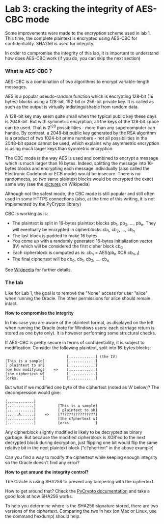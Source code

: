 # Lab 3: cracking the integrity of AES-CBC mode

Some improvements were made to the encryption scheme used in lab 1. This time, the complete plaintext is encrypted using AES-CBC for confidentiality. SHA256 is used for integrity.

In order to compromise the integrity of this lab, it is important to understand how does AES-CBC work (if you do, you can skip the next section)


### What is AES-CBC ?

AES-CBC is a combination of two algorithms to encrypt variable-length messages.

AES is a popular pseudo-random function which is encrypting 128-bit (16 bytes) blocks using a 128-bit, 192-bit or 256-bit private key. It is called as such as the output is virtually indistinguishable from random data.

A 128-bit key may seem quite small when the typical public key these days is 2048-bit. But with symmetric encyrption, all the keys of the 128-bit space can be used. That is 2<sup>128</sup> possibilities - more than any supercomputer can handle. By contrast, a 2048-bit public key generated by the RSA algorithm is a product of two 1024-bit prime numbers - not all possibilities in the 2048-bit space cannot be used, which explains why asymmetric encryption is using much larger keys than symmetric encryption

The CBC mode is the way AES is used and combined to encrypt a message which is much larger than 16 bytes. Indeed, splitting the message into 16-bytes blocks and encrypting each message individually (also called the Electronic Codebook or ECB mode) would be insecure. There is no randomness, so two same plaintext blocks would be encrypted the exact same way (see the [pictures](https://en.wikipedia.org/wiki/Block_cipher_mode_of_operation#Electronic_Codebook_.28ECB.29) on Wikipedia)

Although not the safest mode, the CBC mode is still popular and still often used in some HTTPS connections (also, at the time of this writing, it is not implemented by the PyCrypto library)

CBC is working as is:

- The plaintext is split in 16-bytes plaintext blocks pb<sub>1</sub>, pb<sub>2</sub>, ...,  pb<sub>n</sub>. They will eventually be encrypted in cipherblocks cb<sub>1</sub>, cb<sub>2</sub>, ...,  cb<sub>n</sub>
- The last block is padded to make 16 bytes
- You come up with a randomly generated 16-bytes initialization vector (IV) which will be considered the first cipher block cb<sub>0</sub>
- Each cipherblock is computed as is: cb<sub>n</sub> = AES(pb<sub>n</sub> XOR cb<sub>n-1</sub>)
- The final ciphertext will be cb<sub>0</sub>, cb<sub>1</sub>, cb<sub>2</sub>, ...,  cb<sub>n</sub>

See [Wikipedia](https://en.wikipedia.org/wiki/Block_cipher_mode_of_operation#Cipher_Block_Chaining_.28CBC.29) for further details.

### The lab

Like for Lab 1, the goal is to remove the "None" access for user "alice" when running the Oracle. The other permissions for alice should remain intact.

**How to compromise the integrity**

In this case you are aware of the plaintext format, as displayed on the left when running the Oracle (note for Windows users: each carriage return is stored as one byte only). It is however performing some structural checks.

If AES-CBC is pretty secure in terms of confidentiality, it is subject to modification. Consider the following plaintext, split into 16-bytes blocks:

                                [............] (the IV)
    [This is a sample]          [............]
    [ plaintext to sh]          [............]
    [ow how modifying]    =>    [............]
    [the ciphertext w]          [............]
    [orks.           ]          [............]

But what if we modified one byte of the ciphertext (noted as 'A' below)? The decompression would give:

    [............]
    [............]          [This is a sample]
    [............]          [ plaintext to sh]
    [.....A......]    =>    [????????????????]
    [............]          [the c?phertext w]
    [............]          [orks.           ]

Any cipherblock slightly modified is likely to be decrypted as binary garbage. But because the modified cipherblock is XOR'ed to the next decrypted block during decryption, just flipping one bit would flip the same relative bit in the next plaintext block ("c?phertext" in the above example)

Can you find a way to modify the ciphertext while keeping enough integrity so the Oracle doesn't find any error?

**How to get around the integrity control?**

The Oracle is using SHA256 to prevent any tampering with the ciphertext.

How to get around that? Check the [PyCrypto documentation](https://www.dlitz.net/software/pycrypto/api/current/) and take a good look at how SHA256 works.

To help you determine where is the SHA256 signature stored, there are two versions of the ciphertext. Comparing the two in hex (on Mac or Linux, use the command hexdump) should help.
